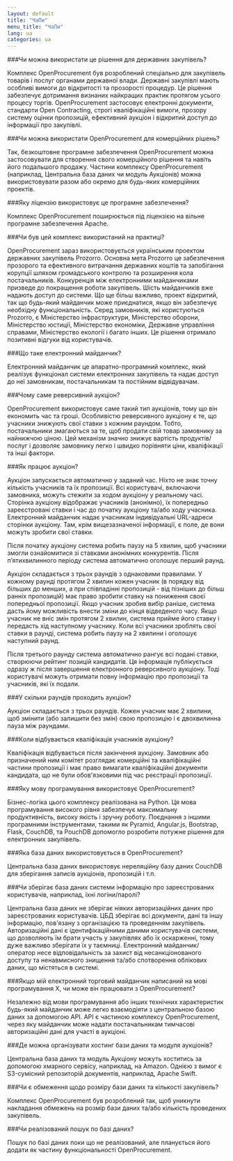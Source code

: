 ```yaml
---
layout: default
title: "ЧаПи"
menu_title: "ЧаПи"
lang: ua
categories: ua
---
```

###Чи можна використати це рішення для державних закупівель?

Комплекс OpenProcurement був розроблений спеціально для закупівель товарів і послуг органами державної влади. Державні закупівлі мають особливі вимоги до відкритості та прозорості процедур. Це рішення забезпечує дотримання визнаних найкращих практик протягом усього процесу торгів. OpenProcurement застосовує електронні документи, стандарти Open Contracting, строгі кваліфікаційні вимоги, прозору систему оцінки пропозицій, ефективний аукціон і відкритий доступ до інформації про закупівлі.

###Чи можна використати OpenProcurement для комерційних рішень?

Так, безкоштовне програмне забезпечення OpenProcurement можна застосовувати для створення свого комерційного рішення та навіть його подальшого продажу. Частини комплексу OpenProcurement (наприклад, Центральна база даних чи модуль Аукціонів) можна використовувати разом або окремо для будь-яких комерційних проектів.

###Яку ліцензію використовує це програмне забезпечення?

Комплекс OpenProcurement поширюється під ліцензією на вільне програмне забезпечення Apache.

###Чи був цей комплекс використаний на практиці?

OpenProcurement зараз використовується українським проектом державних закупівель Prozorro. Основна мета Prozorro це забезпечення прозорого та ефективного витрачання державних коштів та запобігання корупції шляхом громадського контролю та розширення кола постачальників. Конкуренція між електронними майданчиками призведе до покращення роботи закупівель. Шість майданчиків вже надають доступ до системи. Що ще більш важливо, проект відкритий, так що будь-який майданчик може приєднатися, якщо він забезпечує необхідну функціональність. Серед замовників, які користуються Prozorro, є Міністерство інфраструктури, Міністерство оборони, Міністерство юстиції, Міністерство економіки, Державне управління справами, Міністерство екології і багато інших. Це рішення отримало позитивні відгуки від користувачів.

###Що таке електронний майданчик?

Електронний майданчик це апаратно-програмний комплекс, який реалізує функціонал системи електронних закупівель та надає доступ до неї замовникам, постачальникам та постійним відвідувачам.

###Чому саме реверсивний аукціон?

OpenProcurement використовує саме такий тип аукціонів, тому що він економить час та гроші. Особливістю реверсивного аукціону є те, що учасники знижують свої ставки з кожним раундом. Тобто, постачальники змагаються за те, щоб продати свій товар замовнику за найнижчою ціною. Цей механізм значно знижує вартість продуктів/послуг і дозволяє замовнику легко і швидко порівняти ціни, кваліфікації та інші фактори.

###Як працює аукціон?

Аукціон запускається автоматично у заданий час. Ніхто не знає точну кількість учасників та їх пропозиції. Всі користувачі, включаючи замовника, можуть стежити за ходом аукціону у реальному часі. Сторінка аукціону відображає учасників (анонімно), їх попередньо зареєстровані ставки і час до початку аукціону та/або ходу учасника. Електронний майданчик надає учасникам індивідуальні URL-адреси сторінки аукціону. Там, крім вищезазначеної інформації, є поле, де вони можуть зробити свої ставки.

Після початку аукціону система робить паузу на 5 хвилин, щоб учасники змогли ознайомитися зі ставками анонімних конкурентів. Після п’ятихвилинного періоду система автоматично оголошує перший раунд.

Аукціон складається з трьох раундів з однаковими правилами. У кожному раунді протягом 2 хвилин кожен учасник (в порядку від більших до менших, а при співпадінні пропозицій - від пізніших до більш ранніх пропозицій) має право зробити ставку на пониження своєї попередньої пропозиції. Якщо учасник зробив вибір раніше, система дасть йому можливість внести зміни до кінця відведеного часу. Якщо учасник не вніс змін протягом 2 хвилин, система прийме його ставку і передасть хід наступному учаснику. Коли всі учасники зроблять свої ставки в раунді, система робить паузу на 2 хвилини і оголошує наступний раунд.

Після третього раунду система автоматично рангує всі подані ставки, створюючи рейтинг позицій кандидатів. Ця інформація публікується одразу ж після завершення електронного реверсивного аукціону. Тоді користувачі можуть отримати повну інформацію про пропозиції та учасників, які їх подали.

###У скільки раундів проходить аукціон?

Аукціон складається з трьох раундів. Кожен учасник має 2 хвилини, щоб змінити (або залишити без змін) свою пропозицію і є двохвилинна пауза між раундами.

###Коли відбувається кваліфікація учасників аукціону?

Кваліфікація відбувається після закінчення аукціону. Замовник або призначений ним комітет розглядає комерційні та кваліфікаційні частини пропозиції і має право вимагати кваліфікаційні документи кандидата, що не були обов'язковими під час реєстрації пропозиції.

###Яку мову програмування використовує OpenProcurement?

Бізнес-логіка цього комплексу реалізована на Python. Ця мова програмування високого рівня забезпечує максимальну продуктивність, високу якість і зручну роботу. Поєднання з іншими програмними інструментами, такими як Pyramid, Angular.js, Bootstrap, Flask, CouchDB, та PouchDB допомогло розробити потужне рішення для електронних закупівель.

###Яка база даних використовується в OpenProcurement?

Центральна база даних використовує нереляційну базу даних CouchDB для зберігання записів аукціонів, пропозицій і т.п.

###Чи зберігає база даних системи інформацію про зареєстрованих користувачів, наприклад, їхні логіни/паролі?

Центральна база даних не зберігає ніяких авторизаційних даних про зареєстрованих користувачів. ЦБД зберігає всі документи, дані та іншу інформацію, пов'язану з організацією та проведенням закупівель. Авторизаційні дані є ідентифікаційними даними користувачів системи, що дозволяють їм брати участь у закупівлях або їх оскарженні, тому дуже важливо зберігати їх у таємниці. Електронний майданчик/оператор несе відповідальність за захист від несанкціонованого доступу та ненавмисного знищення та/або спотворення облікових даних, що містяться в системі.

###Якщо мій електронний торговий майданчик написаний на мові програмування X, чи може він працювати з OpenProcurement?

Незалежно від мови програмування або інших технічних характеристик будь-який майданчик може легко взаємодіяти з центральною базою даних за допомогою API. API є частиною комплексу OpenProcurement, через яку майданчик може надати постачальникам тимчасові авторизаційні дані для участі в аукціоні.

###Де можна організувати хостинг бази даних та модуля аукціонів?

Центральна база даних та модуль Аукціону можуть хоститись за допомогою хмарного сервісу, наприклад, на Amazon. Однією з вимог є S3-сумісний репозиторій документів, наприклад, Apache Swift.

###Чи є обмеження щодо розміру бази даних та кількості закупівель?

Комплекс OpenProcurement був розроблений так, щоб уникнути накладання обмежень на розмір бази даних та/або кількість проведених закупівель.

###Чи реалізований пошук по базі даних?

Пошук по базі даних поки що не реалізований, але планується його додати як частину функціональності OpenProcurement.

